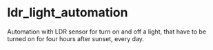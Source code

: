 # ldr_light_automation
Automation with LDR sensor for turn on and off a light, that have to be turned on for four hours after sunset, every day.
